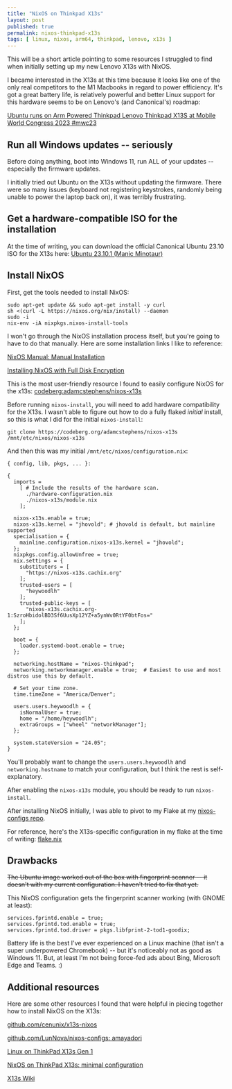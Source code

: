 ```yaml
---
title: "NixOS on Thinkpad X13s"
layout: post
published: true
permalink: nixos-thinkpad-x13s
tags: [ linux, nixos, arm64, thinkpad, lenovo, x13s ]
---
```


This will be a short article pointing to some resources I struggled to find when initially setting up my new Lenovo X13s with NixOS.

I became interested in the X13s at this time because it looks like one of the only real competitors to the M1 Macbooks in regard to power efficiency. It's got a great battery life, is relatively powerful and better Linux support for this hardware seems to be on Lenovo's (and Canonical's) roadmap:

[Ubuntu runs on Arm Powered Thinkpad Lenovo Thinkpad X13S at Mobile World Congress 2023 #mwc23](https://www.youtube.com/watch?v=NwjnMozHXuU)

## Run all Windows updates -- seriously

Before doing anything, boot into Windows 11, run ALL of your updates -- especially the firmware updates.

I initially tried out Ubuntu on the X13s without updating the firmware. There were so many issues (keyboard not registering keystrokes, randomly being unable to power the laptop back on), it was terribly frustrating.

## Get a hardware-compatible ISO for the installation

At the time of writing, you can download the official Canonical Ubuntu 23.10 ISO for the X13s here: [Ubuntu 23.10.1 (Manic Minotaur)](https://cdimage.ubuntu.com/releases/mantic/release/)


## Install NixOS

First, get the tools needed to install NixOS:

```
sudo apt-get update && sudo apt-get install -y curl
sh <(curl -L https://nixos.org/nix/install) --daemon
sudo -i
nix-env -iA nixpkgs.nixos-install-tools
```

I won't go through the NixOS installation process itself, but you're going to have to do that manually. Here are some installation links I like to reference:

[NixOS Manual: Manual Installation](https://nixos.org/manual/nixos/stable/#sec-installation-manual)

[Installing NixOS with Full Disk Encryption](https://gist.github.com/mara-schulke/43e2632ce73d94028f50f438037c1578)

This is the most user-friendly resource I found to easily configure NixOS for the x13s: [codeberg:adamcstephens/nixos-x13s](https://codeberg.org/adamcstephens/nixos-x13s)

Before running `nixos-install`, you will need to add hardware compatibility for the X13s. I wasn't able to figure out how to do a fully flaked _initial_ install, so this is what I did for the initial `nixos-install`:

```
git clone https://codeberg.org/adamcstephens/nixos-x13s /mnt/etc/nixos/nixos-x13s
```

And then this was my initial `/mnt/etc/nixos/configuration.nix`:

```
{ config, lib, pkgs, ... }:

{
  imports =
    [ # Include the results of the hardware scan.
      ./hardware-configuration.nix
      ./nixos-x13s/module.nix
    ];

  nixos-x13s.enable = true;
  nixos-x13s.kernel = "jhovold"; # jhovold is default, but mainline supported
  specialisation = {
    mainline.configuration.nixos-x13s.kernel = "jhovold";
  };
  nixpkgs.config.allowUnfree = true;
  nix.settings = {
    substituters = [
      "https://nixos-x13s.cachix.org"
    ];
    trusted-users = [
      "heywoodlh"
    ];
    trusted-public-keys = [
      "nixos-x13s.cachix.org-1:SzroHbidolBD3Sf6UusXp12YZ+a5ynWv0RtYF0btFos="
    ];
  };

  boot = {
    loader.systemd-boot.enable = true;
  };

  networking.hostName = "nixos-thinkpad";
  networking.networkmanager.enable = true;  # Easiest to use and most distros use this by default.

  # Set your time zone.
  time.timeZone = "America/Denver";

  users.users.heywoodlh = {
    isNormalUser = true;
    home = "/home/heywoodlh";
    extraGroups = ["wheel" "networkManager"];
  };

  system.stateVersion = "24.05";
}
```

You'll probably want to change the `users.users.heywoodlh` and `networking.hostname` to match your configuration, but I think the rest is self-explanatory.

After enabling the `nixos-x13s` module, you should be ready to run `nixos-install`.

After installing NixOS initially, I was able to pivot to my Flake at my [nixos-configs repo](https://github.com/heywoodlh/nixos-configs).

For reference, here's the X13s-specific configuration in my flake at the time of writing: [flake.nix](https://github.com/heywoodlh/nixos-configs/blob/3f002704691051a3fdcb018d60a32383caaa568c/flake.nix#L155-L190)

## Drawbacks

~~The Ubuntu image worked out of the box with fingerprint scanner -- it doesn't with my current configuration. I haven't tried to fix that yet.~~

This NixOS configuration gets the fingerprint scanner working (with GNOME at least):

```
services.fprintd.enable = true;
services.fprintd.tod.enable = true;
services.fprintd.tod.driver = pkgs.libfprint-2-tod1-goodix;
```

Battery life is the best I've ever experienced on a Linux machine (that isn't a super underpowered Chromebook) -- but it's noticeably not as good as Windows 11. But, at least I'm not being force-fed ads about Bing, Microsoft Edge and Teams. :)

## Additional resources

Here are some other resources I found that were helpful in piecing together how to install NixOS on the X13s:

[github.com/cenunix/x13s-nixos](https://github.com/cenunix/x13s-nixos)

[github.com/LunNova/nixos-configs: amayadori](https://github.com/LunNova/nixos-configs/tree/94c71df589ba2adf1b96bee7c7f87d5a4bf85a9a/hosts/amayadori)

[Linux on ThinkPad X13s Gen 1](https://openwebcraft.com/linux-on-thinkpad-x13s-gen-1/)

[NixOS on ThinkPad X13s: minimal configuration](https://dumpstack.io/1675806876_thinkpad_x13s_nixos.html)

[X13s Wiki](https://github.com/jhovold/linux/wiki/X13s)
